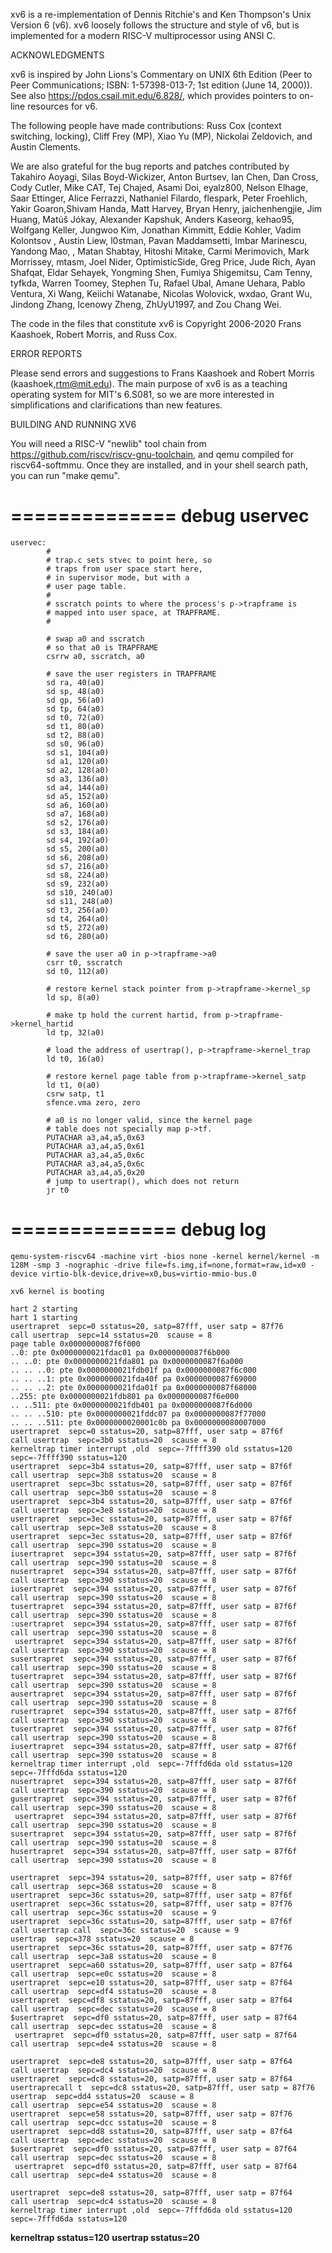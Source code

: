 xv6 is a re-implementation of Dennis Ritchie's and Ken Thompson's Unix
Version 6 (v6).  xv6 loosely follows the structure and style of v6,
but is implemented for a modern RISC-V multiprocessor using ANSI C.

ACKNOWLEDGMENTS

xv6 is inspired by John Lions's Commentary on UNIX 6th Edition (Peer
to Peer Communications; ISBN: 1-57398-013-7; 1st edition (June 14,
2000)). See also https://pdos.csail.mit.edu/6.828/, which
provides pointers to on-line resources for v6.

The following people have made contributions: Russ Cox (context switching,
locking), Cliff Frey (MP), Xiao Yu (MP), Nickolai Zeldovich, and Austin
Clements.

We are also grateful for the bug reports and patches contributed by
Takahiro Aoyagi, Silas Boyd-Wickizer, Anton Burtsev, Ian Chen, Dan
Cross, Cody Cutler, Mike CAT, Tej Chajed, Asami Doi, eyalz800, Nelson
Elhage, Saar Ettinger, Alice Ferrazzi, Nathaniel Filardo, flespark,
Peter Froehlich, Yakir Goaron,Shivam Handa, Matt Harvey, Bryan Henry,
jaichenhengjie, Jim Huang, Matúš Jókay, Alexander Kapshuk, Anders
Kaseorg, kehao95, Wolfgang Keller, Jungwoo Kim, Jonathan Kimmitt,
Eddie Kohler, Vadim Kolontsov , Austin Liew, l0stman, Pavan
Maddamsetti, Imbar Marinescu, Yandong Mao, , Matan Shabtay, Hitoshi
Mitake, Carmi Merimovich, Mark Morrissey, mtasm, Joel Nider,
OptimisticSide, Greg Price, Jude Rich, Ayan Shafqat, Eldar Sehayek,
Yongming Shen, Fumiya Shigemitsu, Cam Tenny, tyfkda, Warren Toomey,
Stephen Tu, Rafael Ubal, Amane Uehara, Pablo Ventura, Xi Wang, Keiichi
Watanabe, Nicolas Wolovick, wxdao, Grant Wu, Jindong Zhang, Icenowy
Zheng, ZhUyU1997, and Zou Chang Wei.

The code in the files that constitute xv6 is
Copyright 2006-2020 Frans Kaashoek, Robert Morris, and Russ Cox.

ERROR REPORTS

Please send errors and suggestions to Frans Kaashoek and Robert Morris
(kaashoek,rtm@mit.edu). The main purpose of xv6 is as a teaching
operating system for MIT's 6.S081, so we are more interested in
simplifications and clarifications than new features.

BUILDING AND RUNNING XV6

You will need a RISC-V "newlib" tool chain from
https://github.com/riscv/riscv-gnu-toolchain, and qemu compiled for
riscv64-softmmu. Once they are installed, and in your shell
search path, you can run "make qemu".

# ============== debug uservec
```
uservec:    
        #
        # trap.c sets stvec to point here, so
        # traps from user space start here,
        # in supervisor mode, but with a
        # user page table.
        #
        # sscratch points to where the process's p->trapframe is
        # mapped into user space, at TRAPFRAME.
        #
        
        # swap a0 and sscratch
        # so that a0 is TRAPFRAME
        csrrw a0, sscratch, a0

        # save the user registers in TRAPFRAME
        sd ra, 40(a0)
        sd sp, 48(a0)
        sd gp, 56(a0)
        sd tp, 64(a0)
        sd t0, 72(a0)
        sd t1, 80(a0)
        sd t2, 88(a0)
        sd s0, 96(a0)
        sd s1, 104(a0)
        sd a1, 120(a0)
        sd a2, 128(a0)
        sd a3, 136(a0)
        sd a4, 144(a0)
        sd a5, 152(a0)
        sd a6, 160(a0)
        sd a7, 168(a0)
        sd s2, 176(a0)
        sd s3, 184(a0)
        sd s4, 192(a0)
        sd s5, 200(a0)
        sd s6, 208(a0)
        sd s7, 216(a0)
        sd s8, 224(a0)
        sd s9, 232(a0)
        sd s10, 240(a0)
        sd s11, 248(a0)
        sd t3, 256(a0)
        sd t4, 264(a0)
        sd t5, 272(a0)
        sd t6, 280(a0)

        # save the user a0 in p->trapframe->a0
        csrr t0, sscratch
        sd t0, 112(a0)

        # restore kernel stack pointer from p->trapframe->kernel_sp
        ld sp, 8(a0)

        # make tp hold the current hartid, from p->trapframe->kernel_hartid
        ld tp, 32(a0)

        # load the address of usertrap(), p->trapframe->kernel_trap
        ld t0, 16(a0)

        # restore kernel page table from p->trapframe->kernel_satp
        ld t1, 0(a0)
        csrw satp, t1
        sfence.vma zero, zero

        # a0 is no longer valid, since the kernel page
        # table does not specially map p->tf.
        PUTACHAR a3,a4,a5,0x63
        PUTACHAR a3,a4,a5,0x61
        PUTACHAR a3,a4,a5,0x6c
        PUTACHAR a3,a4,a5,0x6c
        PUTACHAR a3,a4,a5,0x20
        # jump to usertrap(), which does not return
        jr t0

```

# ============== debug log

```
qemu-system-riscv64 -machine virt -bios none -kernel kernel/kernel -m 128M -smp 3 -nographic -drive file=fs.img,if=none,format=raw,id=x0 -device virtio-blk-device,drive=x0,bus=virtio-mmio-bus.0

xv6 kernel is booting

hart 2 starting
hart 1 starting
usertrapret  sepc=0 sstatus=20, satp=87fff, user satp = 87f76 
call usertrap  sepc=14 sstatus=20  scause = 8 
page table 0x0000000087f6f000
..0: pte 0x0000000021fdac01 pa 0x0000000087f6b000
.. ..0: pte 0x0000000021fda801 pa 0x0000000087f6a000
.. .. ..0: pte 0x0000000021fdb01f pa 0x0000000087f6c000
.. .. ..1: pte 0x0000000021fda40f pa 0x0000000087f69000
.. .. ..2: pte 0x0000000021fda01f pa 0x0000000087f68000
..255: pte 0x0000000021fdb801 pa 0x0000000087f6e000
.. ..511: pte 0x0000000021fdb401 pa 0x0000000087f6d000
.. .. ..510: pte 0x0000000021fddc07 pa 0x0000000087f77000
.. .. ..511: pte 0x0000000020001c0b pa 0x0000000080007000
usertrapret  sepc=0 sstatus=20, satp=87fff, user satp = 87f6f 
call usertrap  sepc=3b0 sstatus=20  scause = 8 
kerneltrap timer interrupt ,old  sepc=-7ffff390 old sstatus=120  sepc=-7ffff390 sstatus=120
usertrapret  sepc=3b4 sstatus=20, satp=87fff, user satp = 87f6f 
call usertrap  sepc=3b8 sstatus=20  scause = 8 
usertrapret  sepc=3bc sstatus=20, satp=87fff, user satp = 87f6f 
call usertrap  sepc=3b0 sstatus=20  scause = 8 
usertrapret  sepc=3b4 sstatus=20, satp=87fff, user satp = 87f6f 
call usertrap  sepc=3e8 sstatus=20  scause = 8 
usertrapret  sepc=3ec sstatus=20, satp=87fff, user satp = 87f6f 
call usertrap  sepc=3e8 sstatus=20  scause = 8 
usertrapret  sepc=3ec sstatus=20, satp=87fff, user satp = 87f6f 
call usertrap  sepc=390 sstatus=20  scause = 8 
iusertrapret  sepc=394 sstatus=20, satp=87fff, user satp = 87f6f 
call usertrap  sepc=390 sstatus=20  scause = 8 
nusertrapret  sepc=394 sstatus=20, satp=87fff, user satp = 87f6f 
call usertrap  sepc=390 sstatus=20  scause = 8 
iusertrapret  sepc=394 sstatus=20, satp=87fff, user satp = 87f6f 
call usertrap  sepc=390 sstatus=20  scause = 8 
tusertrapret  sepc=394 sstatus=20, satp=87fff, user satp = 87f6f 
call usertrap  sepc=390 sstatus=20  scause = 8 
:usertrapret  sepc=394 sstatus=20, satp=87fff, user satp = 87f6f 
call usertrap  sepc=390 sstatus=20  scause = 8 
 usertrapret  sepc=394 sstatus=20, satp=87fff, user satp = 87f6f 
call usertrap  sepc=390 sstatus=20  scause = 8 
susertrapret  sepc=394 sstatus=20, satp=87fff, user satp = 87f6f 
call usertrap  sepc=390 sstatus=20  scause = 8 
tusertrapret  sepc=394 sstatus=20, satp=87fff, user satp = 87f6f 
call usertrap  sepc=390 sstatus=20  scause = 8 
ausertrapret  sepc=394 sstatus=20, satp=87fff, user satp = 87f6f 
call usertrap  sepc=390 sstatus=20  scause = 8 
rusertrapret  sepc=394 sstatus=20, satp=87fff, user satp = 87f6f 
call usertrap  sepc=390 sstatus=20  scause = 8 
tusertrapret  sepc=394 sstatus=20, satp=87fff, user satp = 87f6f 
call usertrap  sepc=390 sstatus=20  scause = 8 
iusertrapret  sepc=394 sstatus=20, satp=87fff, user satp = 87f6f 
call usertrap  sepc=390 sstatus=20  scause = 8 
kerneltrap timer interrupt ,old  sepc=-7fffd6da old sstatus=120  sepc=-7fffd6da sstatus=120
nusertrapret  sepc=394 sstatus=20, satp=87fff, user satp = 87f6f 
call usertrap  sepc=390 sstatus=20  scause = 8 
gusertrapret  sepc=394 sstatus=20, satp=87fff, user satp = 87f6f 
call usertrap  sepc=390 sstatus=20  scause = 8 
 usertrapret  sepc=394 sstatus=20, satp=87fff, user satp = 87f6f 
call usertrap  sepc=390 sstatus=20  scause = 8 
susertrapret  sepc=394 sstatus=20, satp=87fff, user satp = 87f6f 
call usertrap  sepc=390 sstatus=20  scause = 8 
husertrapret  sepc=394 sstatus=20, satp=87fff, user satp = 87f6f 
call usertrap  sepc=390 sstatus=20  scause = 8 

usertrapret  sepc=394 sstatus=20, satp=87fff, user satp = 87f6f 
call usertrap  sepc=368 sstatus=20  scause = 8 
usertrapret  sepc=36c sstatus=20, satp=87fff, user satp = 87f6f 
usertrapret  sepc=36c sstatus=20, satp=87fff, user satp = 87f76 
call usertrap  sepc=36c sstatus=20  scause = 9 
usertrapret  sepc=36c sstatus=20, satp=87fff, user satp = 87f6f 
call usertrap call  sepc=36c sstatus=20  scause = 9 
usertrap  sepc=378 sstatus=20  scause = 8 
usertrapret  sepc=36c sstatus=20, satp=87fff, user satp = 87f76 
call usertrap  sepc=3a8 sstatus=20  scause = 8 
usertrapret  sepc=a60 sstatus=20, satp=87fff, user satp = 87f64 
call usertrap  sepc=e0c sstatus=20  scause = 8 
usertrapret  sepc=e10 sstatus=20, satp=87fff, user satp = 87f64 
call usertrap  sepc=df4 sstatus=20  scause = 8 
usertrapret  sepc=df8 sstatus=20, satp=87fff, user satp = 87f64 
call usertrap  sepc=dec sstatus=20  scause = 8 
$usertrapret  sepc=df0 sstatus=20, satp=87fff, user satp = 87f64 
call usertrap  sepc=dec sstatus=20  scause = 8 
 usertrapret  sepc=df0 sstatus=20, satp=87fff, user satp = 87f64 
call usertrap  sepc=de4 sstatus=20  scause = 8 

usertrapret  sepc=de8 sstatus=20, satp=87fff, user satp = 87f64 
call usertrap  sepc=dc4 sstatus=20  scause = 8 
usertrapret  sepc=dc8 sstatus=20, satp=87fff, user satp = 87f64 
usertraprecall t  sepc=dc8 sstatus=20, satp=87fff, user satp = 87f76 
usertrap  sepc=dd4 sstatus=20  scause = 8 
call usertrap  sepc=e54 sstatus=20  scause = 8 
usertrapret  sepc=e58 sstatus=20, satp=87fff, user satp = 87f76 
call usertrap  sepc=dcc sstatus=20  scause = 8 
usertrapret  sepc=dd8 sstatus=20, satp=87fff, user satp = 87f64 
call usertrap  sepc=dec sstatus=20  scause = 8 
$usertrapret  sepc=df0 sstatus=20, satp=87fff, user satp = 87f64 
call usertrap  sepc=dec sstatus=20  scause = 8 
 usertrapret  sepc=df0 sstatus=20, satp=87fff, user satp = 87f64 
call usertrap  sepc=de4 sstatus=20  scause = 8 

usertrapret  sepc=de8 sstatus=20, satp=87fff, user satp = 87f64 
call usertrap  sepc=dc4 sstatus=20  scause = 8 
kerneltrap timer interrupt ,old  sepc=-7fffd6da old sstatus=120  sepc=-7fffd6da sstatus=120
```
**kerneltrap sstatus=120**
**usertrap  sstatus=20**
